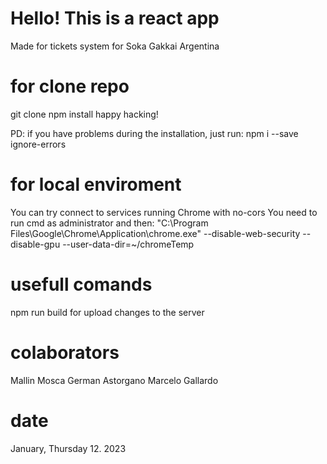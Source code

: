 # Hello! This is a react app
Made for tickets system for Soka Gakkai Argentina

# for clone repo
git clone
npm install
happy hacking!

PD: if you have problems during the installation, just run:
npm i --save ignore-errors

# for local enviroment
You can try connect to services running Chrome with no-cors
You need to run cmd as administrator and then:
"C:\Program Files\Google\Chrome\Application\chrome.exe" --disable-web-security --disable-gpu --user-data-dir=~/chromeTemp

# usefull comands
npm run build for upload changes to the server

# colaborators
Mallin Mosca
German Astorgano
Marcelo Gallardo

# date
January, Thursday 12. 2023
